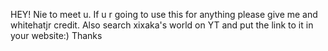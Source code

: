 HEY! Nie to meet u. If u r going to use this for anything please give me and whitehatjr credit. Also search xixaka's world on YT and put the link to it in your website:) Thanks
